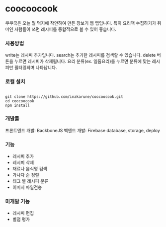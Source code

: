 # coocoocook
쿠쿠쿡은 오늘 뭘 먹지에 착안하여 만든 장보기 웹 앱입니다. 특히 요리책 수집하기가 취미인 사람들이 쓰면 레시피를 종합적으로 볼 수 있어 좋습니다.

### 사용방법
write는 레시피 추가입니다.
search는 추가한 레시피를 검색할 수 있습니다.
delete 버튼을 누르면 레시피가 삭제됩니다.
요리 분류(ex. 일품요리)를 누르면 분류에 맞는 레시피만 필터링되며 나타납니다.

### 로컬 설치
<pre><code>
git clone https://github.com/inakarune/coocoocook.git
cd coocoocook
npm install
</code></pre>

### 개발툴
프론트엔드 개발: BackboneJS
백엔드 개발: Firebase database, storage, deploy

### 기능
* 레시피 추가
* 레시피 삭제
* 재료나 음식명 검색
* 가나다 순 정렬
* 태그 별 레시피 분류
* 이미지 파일전송

### 미개발 기능
* 레시피 편집
* 별점 평가
